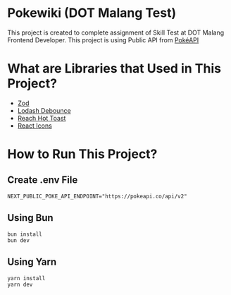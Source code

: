 # Pokewiki (DOT Malang Test)
This project is created to complete assignment of Skill Test at DOT Malang Frontend Developer.
This project is using Public API from [PokéAPI](https://pokeapi.co/)

# What are Libraries that Used in This Project?
- [Zod](https://www.npmjs.com/package/zod)
- [Lodash Debounce](https://www.npmjs.com/package/lodash.debounce)
- [Reach Hot Toast](https://www.npmjs.com/package/react-hot-toast)
- [React Icons](https://www.npmjs.com/package/react-icons)

# How to Run This Project?

## Create .env File
```
NEXT_PUBLIC_POKE_API_ENDPOINT="https://pokeapi.co/api/v2"
```

## Using Bun
```
bun install
bun dev
```

## Using Yarn
```
yarn install
yarn dev
```
